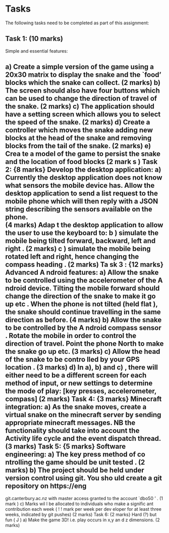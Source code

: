 # Tasks
The following tasks need to be completed as part of this assignment:

## Task 1: (10 marks)
Simple and essential features:

a)
    Create a simple version of the game using a 20x30 matrix to display the snake and the `food’ blocks which the snake can collect. (2 marks)
b)
    The screen should also have four buttons which can be used to change the direction of travel of the snake. (2 marks)
c)
    The application should have a setting screen which allows you to select the speed of the snake. (2 marks)
d)
    Create a controller which moves the snake adding new blocks at the head of the snake and removing blocks from the tail of the snake.
(2 marks)
e)
Crea
te a model of the game to
persist the snake 
and 
the location of food blocks
(2 mark
s
)
Task 2:
{8 marks}
Develop the desktop application:
a)
Currently the
desktop application does not know what sensors the mobile device has.  Allow the 
desktop application to send a list request to the mobile phone which will then reply with a JSON string 
describing the sensors available on the phone.  
(4 marks)
Adap
t the desktop application to allow the user to use the keyboard to:
b
) simulate the mobile being tilted forward, backward, left and right
.
(2 marks)
c
) simulate the mobile being rotated left and right, hence changing the compass heading
.
(2 marks)
Ta
sk 3
:
{12 marks}
Advanced A
ndroid features:
a)
Allow the snake to be controlled using the accelerometer 
of the
A
ndroid device.  Tilting the mobile 
forward should change the direction of
the snake to make it go up etc
.  When the phone is not tilted 
(held flat
), the snake should continue travelling in the same
direction as before. 
(4
marks)
b)
Allow the
snake to be controlled by the A
ndroid compass
sensor
.  Rotate the mobile in order to 
control the direction of travel.  Point the phone North to make the snake 
go up
etc. 
(3
marks)
c)
Allow the head of the snake to be contro
lled by your GPS
location
.
(3
marks)
d)
In a), b) and c) 
,
there will either need to be a different screen for each method of input, or new 
settings to determine the mode of play: [key presses, accelerometer, compass]
(2 marks)
Task 4:
{3 marks}
Minecraft integration:
a)
As the snake moves, create a virtual snake
on the minecraft server by sending appropriate 
minecraft messages.
NB the functionality should take into account the Activity life cycle and the 
event dispatch thread.
(3 marks)
Task 5:
{5 marks}
Software engineering:
a)
The key press method of co
ntrolling the game should be unit tested
.
(2 marks)
b)
The project should be held under version control using git.  You sho
uld create a git repository on 
https://eng
-
git.canterbury.ac.nz
with master
access
granted to the account `dbo50
’
.
(1 mark 
)
c)
Marks wil
l be allocated to individuals who make a signific
ant contribution each week
(
!
!
mark per week per dev
eloper for at least three weeks, indicated by git pushes)
(2 marks)
Task 6:
{2 marks}
Hard (?) but fun (
J
)
a)
Make the game 3D! i.e. play occurs in x,y an
d z dimensions.
(2 marks)